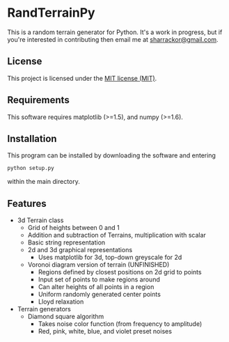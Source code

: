 # RandTerrainPy

This is a random terrain generator for Python. It's a work in progress, but if you're interested in contributing then email me at sharrackor@gmail.com.

## License

This project is licensed under the [MIT license (MIT)](LICENSE).

## Requirements

This software requires matplotlib (>=1.5), and numpy (>=1.6).

## Installation

This program can be installed by downloading the software and entering

```bash
python setup.py
```

within the main directory.

## Features

* 3d Terrain class
    * Grid of heights between 0 and 1
    * Addition and subtraction of Terrains, multiplication with scalar
    * Basic string representation
    * 2d and 3d graphical representations
        * Uses matplotlib for 3d, top-down greyscale for 2d
    * Voronoi diagram version of terrain (UNFINISHED)
        * Regions defined by closest positions on 2d grid to points
        * Input set of points to make regions around
        * Can alter heights of all points in a region
        * Uniform randomly generated center points
        * Lloyd relaxation
* Terrain generators
    * Diamond square algorithm
        * Takes noise color function (from frequency to amplitude)
        * Red, pink, white, blue, and violet preset noises